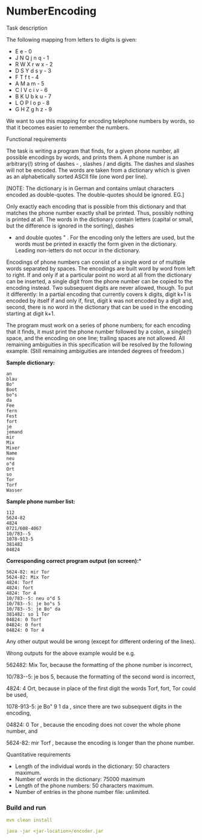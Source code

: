 # NumberEncoding

Task description



The following mapping from letters to digits is given:
- E e - 0
- J N Q j n q - 1
- R W X r w x - 2
- D S Y d s y - 3
- F T f t - 4
- A M a m - 5
- C I V c i v - 6
- B K U b k u - 7
- L O P l o p - 8
- G H Z g h z - 9


We want to use this mapping for encoding telephone numbers by words, so
that it becomes easier to remember the numbers.

Functional requirements

The task is writing a program that finds, for a given phone number, all
possible encodings by words, and prints them. A phone number is an
arbitrary(!) string of dashes - , slashes / and digits. The dashes and
slashes will not be encoded. The words are taken from a dictionary which
is given as an alphabetically sorted ASCII file (one word per line).

[NOTE: The dictionary is in German and contains umlaut characters
encoded as double-quotes.  The double-quotes should be ignored.  EG.]

Only exactly each encoding that is possible from this dictionary and
that matches the phone number exactly shall be printed. Thus, possibly
nothing is printed at all. The words in the dictionary contain letters
(capital or small, but the difference is ignored in the sorting), dashes
- and double quotes " . For the encoding only the letters are used, but
the words must be printed in exactly the form given in the dictionary.
Leading non-letters do not occur in the dictionary.

Encodings of phone numbers can consist of a single word or of multiple
words separated by spaces. The encodings are built word by word from
left to right. If and only if at a particular point no word at all from
the dictionary can be inserted, a single digit from the phone number can
be copied to the encoding instead. Two subsequent digits are never
allowed, though. To put it differently: In a partial encoding that
currently covers k digits, digit k+1 is encoded by itself if and only if,
first, digit k was not encoded by a digit and, second, there is no word
in the dictionary that can be used in the encoding starting at digit k+1.

The program must work on a series of phone numbers; for each encoding
that it finds, it must print the phone number followed by a colon, a
single(!) space, and the encoding on one line; trailing spaces are not
allowed. All remaining ambiguities in this specification will be
resolved by the following example. (Still remaining ambiguities are
intended degrees of freedom.)

**Sample dictionary:**
```
an
blau
Bo"
Boot
bo"s
da
Fee
fern
Fest
fort
je
jemand
mir
Mix
Mixer
Name
neu
o"d
Ort
so
Tor
Torf
Wasser
```

**Sample phone number list:**
```
112
5624-82
4824
0721/608-4067
10/783--5
1078-913-5
381482
04824
```
**Corresponding correct program output (on screen):***
```
5624-82: mir Tor
5624-82: Mix Tor
4824: Torf
4824: fort
4824: Tor 4
10/783--5: neu o"d 5
10/783--5: je bo"s 5
10/783--5: je Bo" da
381482: so 1 Tor
04824: 0 Torf
04824: 0 fort
04824: 0 Tor 4
```
Any other output would be wrong (except for different ordering of the
lines).

Wrong outputs for the above example would be e.g.

562482: Mix Tor, because the formatting of the phone number is
incorrect,

10/783--5: je bos 5, because the formatting of the second word is
incorrect,

4824: 4 Ort, because in place of the first digit the words Torf, fort,
Tor could be used,

1078-913-5: je Bo" 9 1 da , since there are two subsequent digits in the
encoding,

04824: 0 Tor , because the encoding does not cover the whole phone
number, and

5624-82: mir Torf , because the encoding is longer than the phone number.


Quantitative requirements

- Length of the individual words in the dictionary: 50 characters maximum.
- Number of words in the dictionary: 75000 maximum
- Length of the phone numbers: 50 characters maximum.
- Number of entries in the phone number file: unlimited.

### Build and run

```yaml
mvn clean install

java -jar <jar-location>/encoder.jar
```
